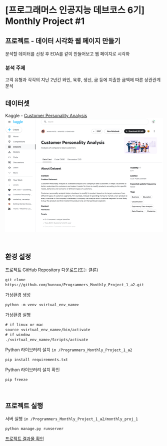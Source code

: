 # [프로그래머스 인공지능 데브코스 6기] Monthly Project #1

## 프로젝트 - 데이터 시각화 웹 페이지 만들기
분석할 데이터를 선정 후 EDA를 같이 만들어보고 웹 페이지로 시각화
&nbsp;
### 분석 주제 
고객 유형과 각각의 지난 2년간 와인, 육류, 생선, 금 등에 지출한 금액에 따른 상관관계 분석
&nbsp;
## 데이터셋
Kaggle - [Customer Personality Analysis](https://www.kaggle.com/datasets/imakash3011/customer-personality-analysis)  
![Kaggle-Customer-Personality_Analysis_Dataset](images/customer_personality_analysis_dataset.png)


&nbsp;
## 환경 설정
프로젝트 GitHub Repository 다운로드(또는 클론)
```shell
git clone https://github.com/hunnxx/Programmers_Monthly_Project_1_a2.git
```
가상환경 생성
```shell
python -m venv <virtual_env_name>
```
가상환경 실행
```shell
# if linux or mac
source <virtual_env_name>/bin/activate
# if window
./<virtual_env_name>/Scripts/activate
```
Python 라이브러리 설치 `in /Programmers_Monthly_Project_1_a2`
```shell
pip install requirements.txt
```
Python 라이브러리 설치 확인
```shell
pip freeze
```

&nbsp;
## 프로젝트 실행
서버 실행 `in /Programmers_Monthly_Project_1_a2/monthly_proj_1`
```shell
python manage.py runserver
```
[프로젝트 결과물 확인](http://127.0.0.1:8000)
